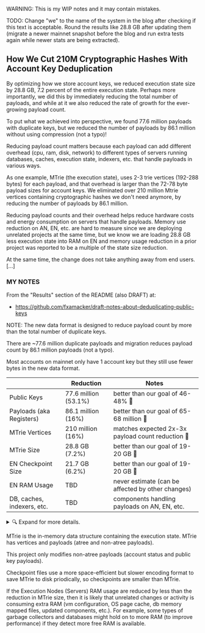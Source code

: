 WARNING:  This is my WIP notes and it may contain mistakes.

TODO: Change "we" to the name of the system in the blog after checking if this text is acceptable. Round the results like 28.8 GB after updating them (migrate a newer mainnet snapshot before the blog and run extra tests again while newer stats are being extracted).

## How We Cut 210M Cryptographic Hashes With Account Key Deduplication

By optimizing how we store account keys, we reduced execution state size by 28.8 GB, 7.2 percent of the entire execution state. Perhaps more importantly, we did this by immediately reducing the total number of payloads, and while at it we also reduced the rate of growth for the ever-growing payload count.

To put what we achieved into perspective, we found 77.6 million payloads with duplicate keys, but we reduced the number of payloads by 86.1 million without using compression (not a typo)!

Reducing payload count matters because each payload can add different overhead (cpu, ram, disk, network) to different types of servers running databases, caches, execution state, indexers, etc. that handle payloads in various ways.

As one example, MTrie (the execution state), uses 2-3 trie vertices (192-288 bytes) for each payload, and that overhead is larger than the 72-78 byte payload sizes for account keys. We eliminated over 210 million Mtrie vertices containing cryptographic hashes we don't need anymore, by reducing the number of payloads by 86.1 million.

Reducing payload counts and their overhead helps reduce hardware costs and energy consumption on servers that handle payloads. Memory use reduction on AN, EN, etc. are hard to measure since we are deploying unrelated projects at the same time, but we know we are loading 28.8 GB less execution state into RAM on EN and memory usage reduction in a prior project was reported to be a multiple of the state size reduction.

At the same time, the change does not take anything away from end users. [...]

### MY NOTES

From the "Results" section of the README (also DRAFT) at:
- https://github.com/fxamacker/draft-notes-about-deduplicating-public-keys

NOTE: The new data format is designed to reduce payload count by more than the total number of duplicate keys.

There are ~77.6 million duplicate payloads and migration reduces payload count by 86.1 million payloads (not a typo).

Most accounts on mainnet only have 1 account key but they still use fewer bytes in the new data format.

|                  | Reduction | Notes |
| ---------------------- |--------| --- |
| Public Keys | 77.6 million (53.1%) | better than our goal of 46-48% 🎉 |
| Payloads (aka Registers) | 86.1 million (16%) | better than our goal of 65-68 million 🎉 |
| MTrie Vertices | 210 million (16%) | matches expected 2x-3x payload count reduction 🎉 |
| MTrie Size | 28.8 GB (7.2%) | better than our goal of 19-20 GB 🎉 |
| EN Checkpoint Size | 21.7 GB (6.2%) | better than our goal of 19-20 GB 🎉 |
| EN RAM Usage | TBD | never estimate (can be affected by other changes) |
| DB, caches, indexers, etc. | TBD | components handling payloads on AN, EN, etc. |

<details><summary> 🔍 Expand for more details.</summary>

|                  | Before | After | Reduction |
| ---------------------- |--------|-------|------------|
| Public Keys | 146,056,652 | 68,504,671 | 77,551,981 |
| Payloads (aka Registers)   |  539,650,919 | 453,516,554 | 86,134,365 |
| MTrie Vertices | 1,318,213,108 | 1,107,774,108 | 210,439,000 |
| MTrie Size (bytes) | 397,495,799,485 | 368,718,670,098 | 28,777,129,387 |
| EN Checkpoint Size (bytes) | 353,300,063,477 | 331,567,299,166 | 21,732,764,311 |
| EN RAM Usage | TBD | TBD | never estimate (can be affected by other changes) |
| DBs, caches, indexers, etc. | | | TBD on AN, EN, etc. |

EN state size reduction:
- before: 131821310896 + 270947341117 = 397495799485 bytes
- after: 110777410896 + 262372355730 = 368718670098 bytes

</details>

MTrie is the in-memory data structure containing the execution state. MTrie has vertices and payloads (atree and non-atree payloads).

This project only modifies non-atree payloads (account status and public key payloads).

Checkpoint files use a more space-efficient but slower encoding format to save MTrie to disk priodically, so checkpoints are smaller than MTrie.

If the Execution Nodes (Servers) RAM usage are reduced by less than the reduction in MTrie size, then it is likely that unrelated changes or activity is consuming extra RAM (vm configuration, OS page cache, db memory mapped files, updated components, etc.).  For example, some types of garbage collectors and databases might hold on to more RAM (to improve performance) if they detect more free RAM is available.
